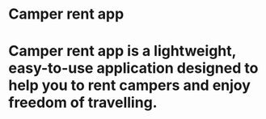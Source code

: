 # Camper rent app

# Camper rent app is a lightweight, easy-to-use application designed to help you to rent campers and enjoy freedom of travelling. 